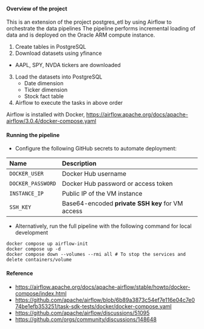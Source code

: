#### Overview of the project   

This is an extension of the project postgres_etl by using Airflow to orchestrate the data pipelines 
The pipeline performs incremental loading of data and is deployed on the Oracle ARM compute instance.  

1. Create tables in PostgreSQL 
2. Download datasets using yfinance
- AAPL, SPY, NVDA tickers are downloaded
3. Load the datasets into PostgreSQL 
    - Date dimension 
    - Ticker dimension
    - Stock fact table
4. Airflow to execute the tasks in above order 

Airflow is installed with Docker, https://airflow.apache.org/docs/apache-airflow/3.0.4/docker-compose.yaml

#### Running the pipeline

- Configure the following GitHub secrets to automate deployment:

| Name               | Description                                     |
|:------------------ |:------------------------------------------------|
| `DOCKER_USER`      | Docker Hub username                             |
| `DOCKER_PASSWORD`  | Docker Hub password or access token             |
| `INSTANCE_IP`      | Public IP of the VM instance                    |
| `SSH_KEY`          | Base64-encoded **private SSH key** for VM access |

- Alternatively, run the full pipeline with the following command for local development
```docker
docker compose up airflow-init
docker compose up -d
docker compose down --volumes --rmi all # To stop the services and delete containers/volume
```

#### Reference
- https://airflow.apache.org/docs/apache-airflow/stable/howto/docker-compose/index.html
- https://github.com/apache/airflow/blob/6b89a3873c54ef7e116e04c7e074be1efb353251/task-sdk-tests/docker/docker-compose.yaml
- https://github.com/apache/airflow/discussions/51095
- https://github.com/orgs/community/discussions/148648